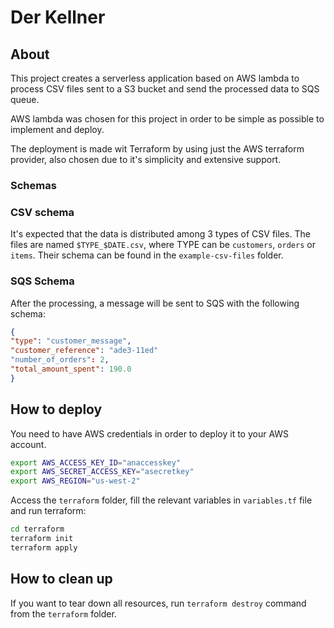# Der Kellner

## About

This project creates a serverless application based on AWS lambda to process CSV files sent to a S3 bucket and send the processed data to SQS queue.

AWS lambda was chosen for this project in order to be simple as possible to
implement and deploy.

The deployment is made wit Terraform by using just the AWS terraform provider,
also chosen due to it's simplicity and extensive support.

### Schemas

### CSV schema

It's expected that the data is distributed among 3 types of CSV files.
The files are named `$TYPE_$DATE.csv`, where TYPE can be `customers`, `orders` or `items`. Their schema can be found in the `example-csv-files` folder.


### SQS Schema

After the processing, a message will be sent to SQS with the following schema:

```json
{
"type": "customer_message",
"customer_reference": "ade3-11ed"
"number_of_orders": 2,
"total_amount_spent": 190.0
}
```

## How to deploy

You need to have AWS credentials in order to deploy it to your AWS account.

```bash
export AWS_ACCESS_KEY_ID="anaccesskey"
export AWS_SECRET_ACCESS_KEY="asecretkey"
export AWS_REGION="us-west-2"
```

Access the `terraform` folder, fill the relevant variables in `variables.tf` file and run terraform:

```bash
cd terraform
terraform init
terraform apply
```

## How to clean up

If you want to tear down all resources, run `terraform destroy` command from the `terraform` folder.
